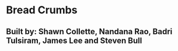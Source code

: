 # Bread Crumbs

## Built by: Shawn Collette, Nandana Rao, Badri Tulsiram, James Lee and Steven Bull
